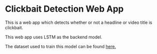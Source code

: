 # Clickbait Detection Web App

This is a web app which detects whether or not a headline or video title is clickbait.<br>

This web app uses LSTM as the backend model.<br>

The dataset used to train this model can be found [here.](https://www.kaggle.com/amananandrai/clickbait-dataset)

